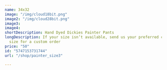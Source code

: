 ```yaml
---
name: 34x32
image: "/img/cloud18bit.png"
image2: "/img/cloud28bit.png"
image3: 
image4: 
shortDescription: Hand Dyed Dickies Painter Pants
longDescription: If your size isn’t available, send us your preferred colours and
  size for a custom order
price: "50"
id: "5747153731744"
url: "/shop/painter_size3"

---
```


